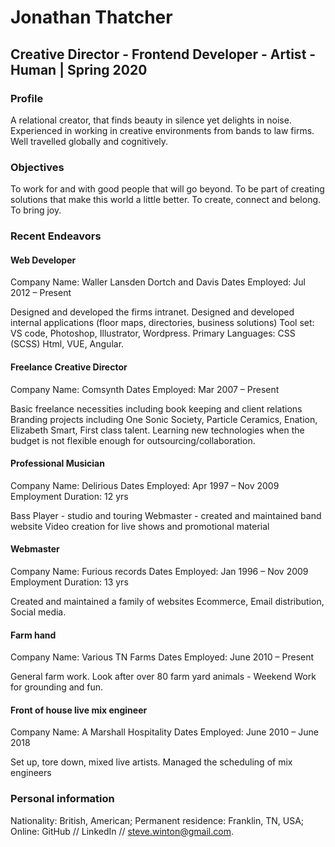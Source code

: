 # Jonathan Thatcher 
## Creative Director - Frontend Developer - Artist - Human | Spring 2020
### Profile
A relational creator, that finds beauty in silence yet delights in noise. Experienced in working in creative environments from bands to law firms. Well travelled globally and cognitively.
### Objectives
To work for and with good people that will go beyond. To be part of creating solutions that make this world a little better. To create, connect and belong. To bring joy. 
### Recent Endeavors
#### Web Developer
Company Name: Waller Lansden Dortch and Davis
Dates Employed: Jul 2012 – Present

Designed and developed the firms intranet.
Designed and developed internal applications (floor maps, directories, business solutions) 
Tool set: VS code, Photoshop, Illustrator, Wordpress.
Primary Languages: CSS (SCSS) Html, VUE, Angular.
#### Freelance Creative Director
Company Name: Comsynth
Dates Employed: Mar 2007 – Present

Basic freelance necessities including book keeping and client relations
Branding projects including One Sonic Society, Particle Ceramics, Enation, Elizabeth Smart, First class talent.
Learning new technologies when the budget is not flexible enough for outsourcing/collaboration. 
#### Professional Musician
Company Name: Delirious
Dates Employed: Apr 1997 – Nov 2009
Employment Duration: 12 yrs 

Bass Player - studio and touring
Webmaster - created and maintained band website
Video creation for live shows and promotional material 

#### Webmaster
Company Name: Furious records
Dates Employed: Jan 1996 – Nov 2009
Employment Duration: 13 yrs 

Created and maintained a family of websites 
Ecommerce, Email distribution, Social media.

#### Farm hand
Company Name: Various TN Farms
Dates Employed: June 2010 – Present

General farm work. Look after over 80 farm yard animals -  Weekend Work for grounding and fun.

#### Front of house live mix engineer
Company Name: A Marshall Hospitality 
Dates Employed: June 2010 – June 2018


Set up, tore down, mixed live artists.
Managed the scheduling of mix engineers

### Personal information


Nationality: British, American;
Permanent residence: Franklin, TN, USA;
Online: GitHub // LinkedIn // steve.winton@gmail.com.


